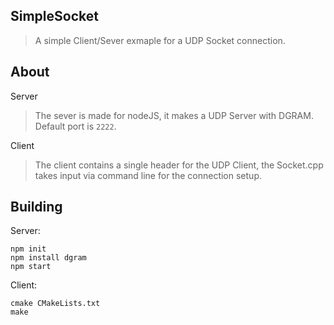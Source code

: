 ## SimpleSocket
> A simple Client/Sever exmaple for a UDP Socket connection.

## About
Server
> The sever is made for nodeJS, it makes a UDP Server with DGRAM. Default port is `2222`.

Client
> The client contains a single header for the UDP Client, the Socket.cpp takes input via command line for the connection setup.
    
## Building
   Server:
  ```
  npm init
  npm install dgram
  npm start
  ```
   Client:
  ```
  cmake CMakeLists.txt
  make
  ```
